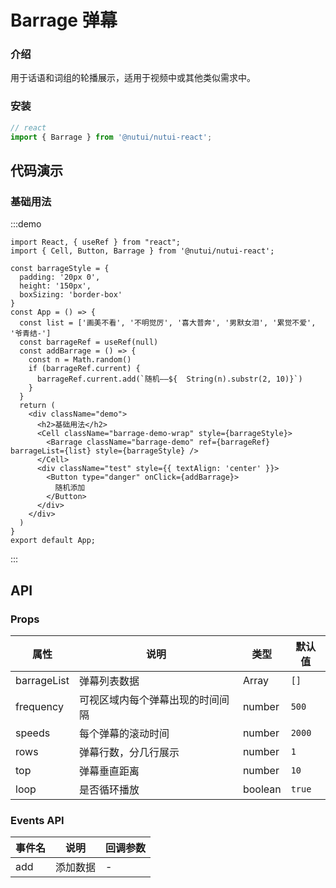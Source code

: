 # Barrage 弹幕

### 介绍

用于话语和词组的轮播展示，适用于视频中或其他类似需求中。

### 安装

``` ts
// react
import { Barrage } from '@nutui/nutui-react';
```

## 代码演示

### 基础用法

:::demo
```tsx
import React, { useRef } from "react";
import { Cell, Button, Barrage } from '@nutui/nutui-react';

const barrageStyle = {
  padding: '20px 0',
  height: '150px',
  boxSizing: 'border-box'
}
const App = () => {
  const list = ['画美不看', '不明觉厉', '喜大普奔', '男默女泪', '累觉不爱', '爷青结-']
  const barrageRef = useRef(null)
  const addBarrage = () => {
    const n = Math.random()
    if (barrageRef.current) {
      barrageRef.current.add(`随机——${  String(n).substr(2, 10)}`)
    }
  }
  return (
    <div className="demo">
      <h2>基础用法</h2>
      <Cell className="barrage-demo-wrap" style={barrageStyle}>
        <Barrage className="barrage-demo" ref={barrageRef} barrageList={list} style={barrageStyle} />
      </Cell>
      <div className="test" style={{ textAlign: 'center' }}>
        <Button type="danger" onClick={addBarrage}>
          随机添加
        </Button>
      </div>
    </div>
  )
}
export default App;
```
:::


## API

### Props

| 属性 | 说明                             | 类型   | 默认值           |
|--------------|----------------------------------|--------|------------------|
| barrageList         | 弹幕列表数据               | Array | `[]`              |
| frequency        | 可视区域内每个弹幕出现的时间间隔                         | number | `500`               |
| speeds         | 每个弹幕的滚动时间 | number |  `2000`               |
| rows  | 弹幕行数，分几行展示     | number | `1` |
| top  | 弹幕垂直距离    | number | `10` |
| loop  | 是否循环播放     | boolean | `true` |

### Events API

| 事件名 | 说明           | 回调参数     |
|--------|----------------|--------------|
| add  | 添加数据 | - |